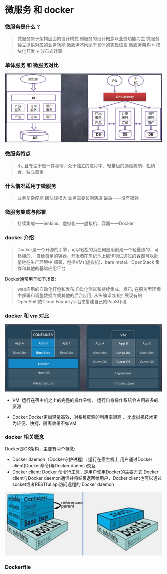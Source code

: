 # 微服务 和 docker

### 微服务是什么？
> 微服务属于架构层面的设计模式
> 微服务的设计概念以业务功能为主 
> 微服务独立提供对应的业务功能 
> 微服务不拘泥于具体的实现语言
> 微服务架构 ≈ 模块化开发 + 分布式计算

### 单体服务 和 微服务对比

![](../assert/small-server.png)

### 微服务特点

> 小, 且专注于做一件事情、处于独立的进程中、轻量级的通信机制、松耦合、独立部署

### 什么情况适用于微服务

> 业务复杂度高 团队规模大 业务需要长期演进 最后——没有银弹

### 微服务集成与部署

> 持续集成——jenkins、虚拟化——虚拟机、容器——Docker

### docker 介绍

> Docker是一个开源的引擎，可以轻松的为任何应用创建一个轻量级的、可移植的、 自给自足的容器。开发者在笔记本上编译测试通过的容器可以批量地在生产环境中 部署，包括VMs(虚拟机)、bare metal、OpenStack 集群和其他的基础应用平台

Docker通常用于如下场景:

> web应用的自动化打包和发布;自动化测试和持续集成、发布; 在服务型环境中部署和调整数据库或其他的后台应用; 从头编译或者扩展现有的OpenShift或Cloud Foundry平台来搭建自己的PaaS环境

### docker 和 vm 对比

![](../assert/docker-vs-vm.png)

- VM: 运行在宿主机之上的完整的操作系统、 运行自身操作系统会占用较多的资源

- Docker:Docker更加轻量高效、对系统资源的利用率很高 、比虚拟机技术更为轻便、快捷、隔离效果不如VM

### docker 相关概念

Docker是CS架构，主要有两个概念:
- Docker daemon（Docker守护进程）:
  运行在宿主机上
  用户通过Docker client(Docker命令)与Docker daemon交互
- Docker client:
  Docker 命令行工具，是用户使用Docker的主要方式 Docker client与Docker daemon通信并将结果返回给用户，Docker client也可以通过socket或者RESTful api访问远程的 Docker daemon

![](../assert/docker-info.png)

### Dockerfile


